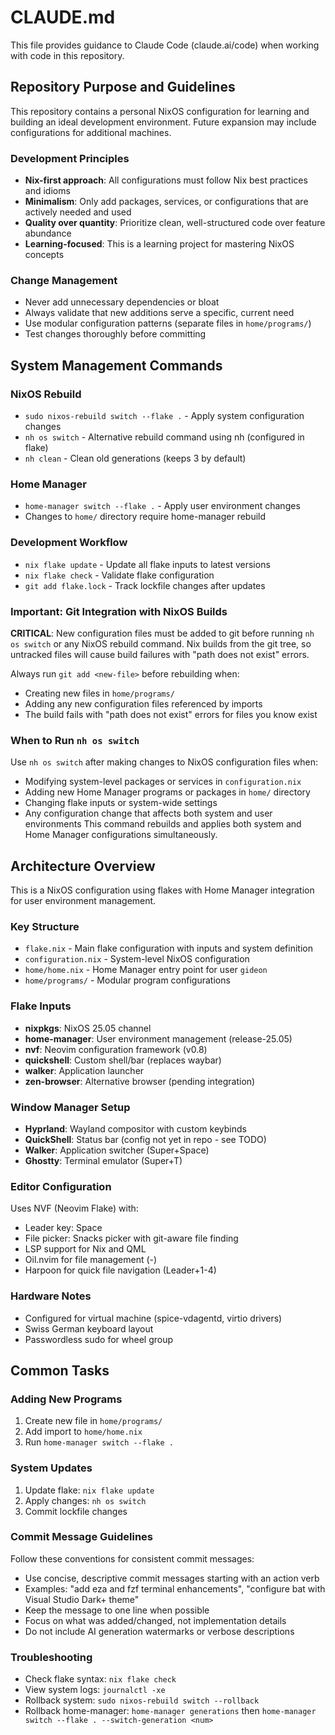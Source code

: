 # CLAUDE.md

This file provides guidance to Claude Code (claude.ai/code) when working with code in this repository.

## Repository Purpose and Guidelines

This repository contains a personal NixOS configuration for learning and building an ideal development environment. Future expansion may include configurations for additional machines.

### Development Principles
- **Nix-first approach**: All configurations must follow Nix best practices and idioms
- **Minimalism**: Only add packages, services, or configurations that are actively needed and used
- **Quality over quantity**: Prioritize clean, well-structured code over feature abundance
- **Learning-focused**: This is a learning project for mastering NixOS concepts

### Change Management
- Never add unnecessary dependencies or bloat
- Always validate that new additions serve a specific, current need
- Use modular configuration patterns (separate files in `home/programs/`)
- Test changes thoroughly before committing

## System Management Commands

### NixOS Rebuild
- `sudo nixos-rebuild switch --flake .` - Apply system configuration changes
- `nh os switch` - Alternative rebuild command using nh (configured in flake)
- `nh clean` - Clean old generations (keeps 3 by default)

### Home Manager
- `home-manager switch --flake .` - Apply user environment changes
- Changes to `home/` directory require home-manager rebuild

### Development Workflow
- `nix flake update` - Update all flake inputs to latest versions
- `nix flake check` - Validate flake configuration
- `git add flake.lock` - Track lockfile changes after updates

### Important: Git Integration with NixOS Builds
**CRITICAL**: New configuration files must be added to git before running `nh os switch` or any NixOS rebuild command. Nix builds from the git tree, so untracked files will cause build failures with "path does not exist" errors.

Always run `git add <new-file>` before rebuilding when:
- Creating new files in `home/programs/`
- Adding any new configuration files referenced by imports
- The build fails with "path does not exist" errors for files you know exist

### When to Run `nh os switch`
Use `nh os switch` after making changes to NixOS configuration files when:
- Modifying system-level packages or services in `configuration.nix`
- Adding new Home Manager programs or packages in `home/` directory  
- Changing flake inputs or system-wide settings
- Any configuration change that affects both system and user environments
This command rebuilds and applies both system and Home Manager configurations simultaneously.

## Architecture Overview

This is a NixOS configuration using flakes with Home Manager integration for user environment management.

### Key Structure
- `flake.nix` - Main flake configuration with inputs and system definition
- `configuration.nix` - System-level NixOS configuration
- `home/home.nix` - Home Manager entry point for user `gideon`
- `home/programs/` - Modular program configurations

### Flake Inputs
- **nixpkgs**: NixOS 25.05 channel
- **home-manager**: User environment management (release-25.05)
- **nvf**: Neovim configuration framework (v0.8)
- **quickshell**: Custom shell/bar (replaces waybar)
- **walker**: Application launcher
- **zen-browser**: Alternative browser (pending integration)

### Window Manager Setup
- **Hyprland**: Wayland compositor with custom keybinds
- **QuickShell**: Status bar (config not yet in repo - see TODO)
- **Walker**: Application switcher (Super+Space)
- **Ghostty**: Terminal emulator (Super+T)

### Editor Configuration
Uses NVF (Neovim Flake) with:
- Leader key: Space
- File picker: Snacks picker with git-aware file finding
- LSP support for Nix and QML
- Oil.nvim for file management (-)
- Harpoon for quick file navigation (Leader+1-4)

### Hardware Notes
- Configured for virtual machine (spice-vdagentd, virtio drivers)
- Swiss German keyboard layout
- Passwordless sudo for wheel group

## Common Tasks

### Adding New Programs
1. Create new file in `home/programs/`
2. Add import to `home/home.nix`
3. Run `home-manager switch --flake .`

### System Updates
1. Update flake: `nix flake update`
2. Apply changes: `nh os switch`
3. Commit lockfile changes

### Commit Message Guidelines
Follow these conventions for consistent commit messages:
- Use concise, descriptive commit messages starting with an action verb
- Examples: "add eza and fzf terminal enhancements", "configure bat with Visual Studio Dark+ theme"
- Keep the message to one line when possible
- Focus on what was added/changed, not implementation details
- Do not include AI generation watermarks or verbose descriptions

### Troubleshooting
- Check flake syntax: `nix flake check`
- View system logs: `journalctl -xe`
- Rollback system: `sudo nixos-rebuild switch --rollback`
- Rollback home-manager: `home-manager generations` then `home-manager switch --flake . --switch-generation <num>`
